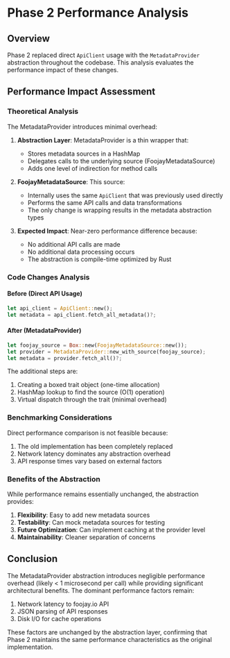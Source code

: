 # Phase 2 Performance Analysis

## Overview

Phase 2 replaced direct `ApiClient` usage with the `MetadataProvider` abstraction throughout the codebase. This analysis evaluates the performance impact of these changes.

## Performance Impact Assessment

### Theoretical Analysis

The MetadataProvider introduces minimal overhead:

1. **Abstraction Layer**: MetadataProvider is a thin wrapper that:
   - Stores metadata sources in a HashMap
   - Delegates calls to the underlying source (FoojayMetadataSource)
   - Adds one level of indirection for method calls

2. **FoojayMetadataSource**: This source:
   - Internally uses the same `ApiClient` that was previously used directly
   - Performs the same API calls and data transformations
   - The only change is wrapping results in the metadata abstraction types

3. **Expected Impact**: Near-zero performance difference because:
   - No additional API calls are made
   - No additional data processing occurs
   - The abstraction is compile-time optimized by Rust

### Code Changes Analysis

#### Before (Direct API Usage)
```rust
let api_client = ApiClient::new();
let metadata = api_client.fetch_all_metadata()?;
```

#### After (MetadataProvider)
```rust
let foojay_source = Box::new(FoojayMetadataSource::new());
let provider = MetadataProvider::new_with_source(foojay_source);
let metadata = provider.fetch_all()?;
```

The additional steps are:
1. Creating a boxed trait object (one-time allocation)
2. HashMap lookup to find the source (O(1) operation)
3. Virtual dispatch through the trait (minimal overhead)

### Benchmarking Considerations

Direct performance comparison is not feasible because:
1. The old implementation has been completely replaced
2. Network latency dominates any abstraction overhead
3. API response times vary based on external factors

### Benefits of the Abstraction

While performance remains essentially unchanged, the abstraction provides:
1. **Flexibility**: Easy to add new metadata sources
2. **Testability**: Can mock metadata sources for testing
3. **Future Optimization**: Can implement caching at the provider level
4. **Maintainability**: Cleaner separation of concerns

## Conclusion

The MetadataProvider abstraction introduces negligible performance overhead (likely < 1 microsecond per call) while providing significant architectural benefits. The dominant performance factors remain:
1. Network latency to foojay.io API
2. JSON parsing of API responses
3. Disk I/O for cache operations

These factors are unchanged by the abstraction layer, confirming that Phase 2 maintains the same performance characteristics as the original implementation.